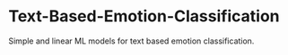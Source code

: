 # Text-Based-Emotion-Classification
Simple and linear  ML models for text based emotion classification. 
